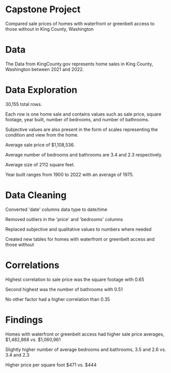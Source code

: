 # Capstone Project

Compared sale prices of homes with waterfront or greenbelt access to those without in King County, Washington

# Data

The Data from KingCounty.gov represents home sales in King County, Washington between 2021 and 2022.

# Data Exploration

30,155 total rows.

Each row is one home sale and contains values such as sale price, square footage, year built, number of bedrooms, and number of bathrooms.

Subjective values are also present in the form of scales representing the condition and view from the home.

Average sale price of $1,108,536.

Average number of bedrooms and bathrooms are 3.4 and 2.3 respectively.

Average size of 2112 square feet.

Year built ranges from 1900 to 2022 with an average of 1975.

# Data Cleaning

Converted 'date' columns data type to date/time

Removed outliers in the 'price' and 'bedrooms' columns

Replaced subjective and qualitative values to numbers where needed

Created new tables for homes with waterfront or greenbelt access and those without

# Correlations

Highest correlation to sale price was the square footage with 0.65

Second highest was the number of bathrooms with 0.51

No other factor had a higher correlation than 0.35

# Findings

Homes with waterfront or greenbelt access had higher sale price averages, $1,482,868 vs. $1,060,961

Slightly higher number of average bedrooms and bathrooms, 3.5 and 2.6 vs. 3.4 and 2.3 

Higher price per square foot $471 vs. $444


